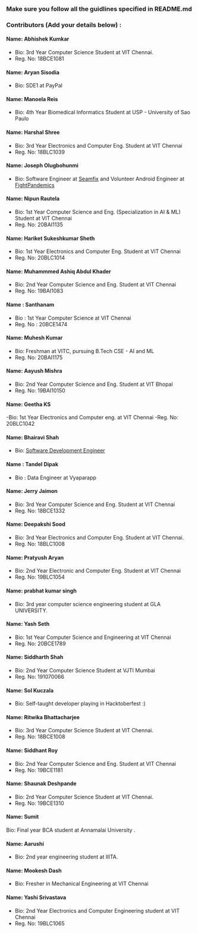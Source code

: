 ### Make sure you follow all the guidlines specified in README.md


### Contributors (Add your details below) :

#### Name: Abhishek Kumkar
 - Bio: 3rd Year Computer Science Student at VIT Chennai.
 - Reg. No: 18BCE1081

#### Name: Aryan Sisodia
 - Bio: SDE1 at PayPal

#### Name: Manoela Reis
 - Bio: 4th Year Biomedical Informatics Student at USP - University of Sao Paulo

#### Name: Harshal Shree
 - Bio: 3rd Year Electronics and Computer Eng. Student at VIT Chennai
 - Reg. No: 18BLC1039

#### Name: Joseph Olugbohunmi
 - Bio: Software Engineer at [Seamfix](https://github.com/seamfix/) and Volunteer Android Engineer at [FightPandemics](https://github.com/fightpandemics)

#### Name: Nipun Rautela
 - Bio: 1st Year Computer Science and Eng. (Specialization in AI & ML) Student at VIT Chennai
 - Reg. No: 20BAI1135

#### Name: Hariket Sukeshkumar Sheth
 - Bio: 1st Year Electronics and Computer Eng. Student at VIT Chennai
 - Reg. No: 20BLC1014

#### Name: Muhammmed Ashiq Abdul Khader
- Bio: 2nd Year Computer Science and  Eng. Student at VIT Chennai
- Reg. No: 19BAI1083

#### Name : Santhanam
  - Bio : 1st Year Computer Science at VIT Chennai
  - Reg. No : 20BCE1474

#### Name: Muhesh Kumar
 - Bio: Freshman at VITC, pursuing B.Tech CSE - AI and ML
 - Reg. No: 20BAI1175

#### Name: Aayush Mishra
- Bio: 2nd Year Computer Science and  Eng. Student at VIT Bhopal
- Reg. No: 19BAI10150

#### Name: Geetha KS
-Bio: 1st Year Electronics and Computer eng. at VIT Chennai
-Reg. No: 20BLC1042

#### Name: Bhairavi Shah
- Bio: [Software Development Engineer](https://bhairavi-shah.github.io/)

#### Name : Tandel Dipak
 - Bio : Data Engineer at Vyaparapp

#### Name: Jerry Jaimon
- Bio: 3rd Year Computer Science and  Eng. Student at VIT Chennai
- Reg. No: 18BCE1332

#### Name: Deepakshi Sood
 - Bio: 3rd Year Electronics and Computer Eng. Student at VIT Chennai.
 - Reg. No: 18BLC1008

#### Name: Pratyush Aryan
- Bio: 2nd Year Electronic and Computer  Eng. Student at VIT Chennai
- Reg. No: 19BLC1054

#### Name: prabhat kumar singh
- Bio: 3rd year computer science engineering student at GLA UNIVERSITY.

#### Name: Yash Seth
 - Bio: 1st Year Computer Science and Engineering at VIT Chennai
 - Reg. No: 20BCE1789

#### Name: Siddharth Shah
- Bio: 2nd Year Computer Science Student at VJTI Mumbai
- Reg. No: 191070066

#### Name: Sol Kuczala
- Bio: Self-taught developer playing in Hacktoberfest :)

#### Name: Ritwika Bhattacharjee
 - Bio: 3rd Year Computer Science Student at VIT Chennai.
 - Reg. No: 18BCE1008

#### Name: Siddhant Roy
 - Bio: 2nd Year Computer Science and Eng. Student at VIT Chennai
 - Reg. No: 19BCE1181

 #### Name: Shaunak Deshpande
 - Bio: 2rd Year Computer Science Student at VIT Chennai.
 - Reg. No: 19BCE1310

#### Name: Sumit
Bio: Final year BCA student at Annamalai University .

#### Name: Aarushi
- Bio: 2nd year engineering student at IIITA.

#### Name: Mookesh Dash
- Bio: Fresher in Mechanical Engineering at VIT Chennai

#### Name: Yashi Srivastava
 - Bio: 2nd Year Electronics and Computer Engineering student at VIT Chennai
 - Reg. No: 19BLC1065

